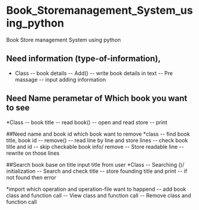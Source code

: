 # Book_Storemanagement_System_using_python
Book Store management System using python
<!--Plan for Book Store Managment-->

<!--Add book information-->
## Need information (type-of-information),
* Class
-- book details
-- Add()
-- write book details in text 
-- Pre massage
-- input adding information

<!--Read book information-->
## Need Name perametar of Which book you want to see

*Class
-- book title 
-- read book()
-- open and read store
-- print

<!--Remove book information-->
##Need name and book id which book want to remove
*class
-- find book title, book id
-- remove() 
-- read line by line and store lines
-- check book title and id 
-- skip checkable book info/ remove
-- Store readable line
-- rewrite on those lines 

<!--Search File-->
##Search book base on title input title from user
*Class
-- Searching ()/ initialization
-- Search and check title
-- store founding title and print
-- if not found then error 

<!--main File-->
*import which operation and operation-file want to happend
-- add book class and function call
-- View class and function call
-- Remove class and function call
